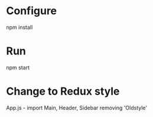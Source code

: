 # Configure
npm install
# Run
npm start
# Change to Redux style
App.js - import Main, Header, Sidebar removing 'Oldstyle'
